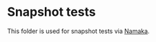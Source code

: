 # Snapshot tests

This folder is used for snapshot tests via [Namaka](https://github.com/nix-community/namaka).
